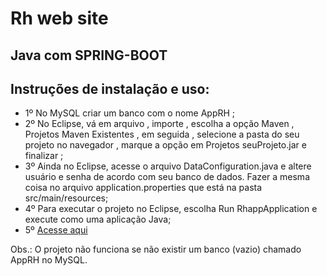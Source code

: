 <h1> Rh web site</h1>
<h2> Java com SPRING-BOOT</h2>

<h2>Instruções de instalação e uso:</h2>
<ul>
  <li>1º No MySQL criar um banco com o nome AppRH ;</li>
  <li>2º No Eclipse, vá em arquivo , importe , escolha a opção Maven , Projetos Maven Existentes , em seguida , selecione a pasta do seu projeto no navegador , marque a opção em Projetos       seuProjeto.jar e finalizar ;</li>
  <li>3º Ainda no Eclipse, acesse o arquivo DataConfiguration.java e altere usuário e senha de acordo com seu banco de dados. Fazer a mesma coisa no arquivo application.properties que está na pasta src/main/resources;</li>
  <li>4º Para executar o projeto no Eclipse, escolha Run RhappApplication e execute como uma aplicação Java;</li>
  <li>5º <a href="http://localhost:8080/">Acesse aqui</a></li>
</ul>

Obs.: O projeto não funciona se não existir um banco (vazio) chamado AppRH no MySQL.
